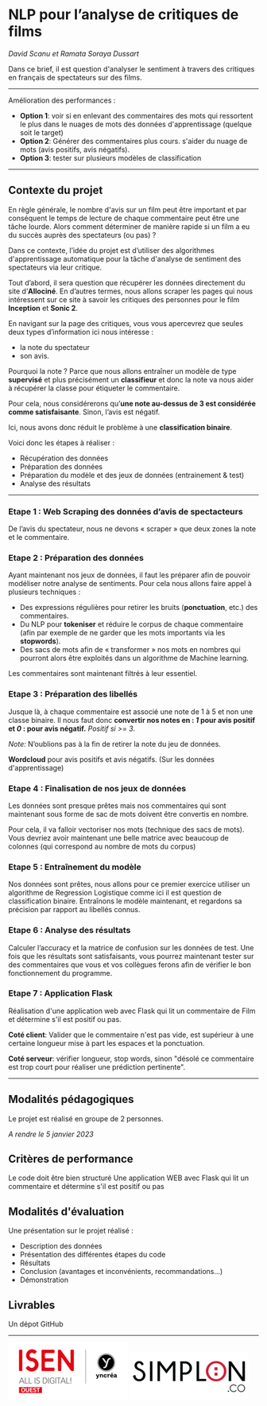 # NLP pour l’analyse de critiques de films

*David Scanu et Ramata Soraya Dussart*

Dans ce brief, il est question d'analyser le sentiment à travers des critiques en français de spectateurs sur des films.

---

Amélioration des performances :

- **Option 1**: voir si en enlevant des commentaires des mots qui ressortent le plus dans le nuages de mots des données d'apprentissage (quelque soit le target) 
- **Option 2**: Générer des commentaires plus cours. s'aider du nuage de mots (avis positifs, avis négatifs). 
- **Option 3**: tester sur plusieurs modèles de classification

---

## Contexte du projet

En règle générale, le nombre d'avis sur un film peut être important et par conséquent le temps de lecture de chaque commentaire peut être une tâche lourde. Alors comment déterminer de manière rapide si un film a eu du succès auprès des spectateurs (ou pas) ? 

Dans ce contexte, l’idée du projet est d’utiliser des algorithmes d'apprentissage automatique pour la tâche d'analyse de sentiment des spectateurs via leur critique.

Tout d’abord, il sera question que récupérer les données directement du site d’**Allociné**. En d’autres termes, nous allons scraper les pages qui nous intéressent sur ce site à savoir les critiques des personnes pour le film **Inception** et **Sonic 2**.

En navigant sur la page des critiques, vous vous apercevrez que seules deux types d’information ici nous intéresse :

- la note du spectateur
- son avis.
  
Pourquoi la note ? Parce que nous allons entraîner un modèle de type **supervisé** et plus précisément un **classifieur** et donc la note va nous aider à récupérer la classe pour étiqueter le commentaire.

Pour cela, nous considérerons qu’**une note au-dessus de 3 est considérée comme satisfaisante**. Sinon, l’avis est négatif. 

Ici, nous avons donc réduit le problème à une **classification binaire**.

Voici donc les étapes à réaliser :

- Récupération des données
- Préparation des données
- Préparation du modèle et des jeux de données (entrainement & test)
- Analyse des résultats

---

### Etape 1 : Web Scraping des données d’avis de spectacteurs

De l’avis du spectateur, nous ne devons « scraper » que deux zones la note et le commentaire.

### Etape 2 : Préparation des données

Ayant maintenant nos jeux de données, il faut les préparer afin de pouvoir modéliser notre analyse de sentiments. Pour cela nous allons faire appel à plusieurs techniques :

- Des expressions régulières pour retirer les bruits (**ponctuation**, etc.) des commentaires.
- Du NLP pour **tokeniser** et réduire le corpus de chaque commentaire (afin par exemple de ne garder que les mots importants via les **stopwords**).
- Des sacs de mots afin de « transformer » nos mots en nombres qui pourront alors être exploités dans un algorithme de Machine learning.

Les commentaires sont maintenant filtrés à leur essentiel.

### Etape 3 : Préparation des libellés

Jusque là, à chaque commentaire est associé une note de 1 à 5 et non une classe binaire. Il nous faut donc **convertir nos notes en : *1* pour avis positif et *0* : pour avis négatif.** *Positif si >= 3*. 

*Note:* N’oublions pas à la fin de retirer la note du jeu de données.

**Wordcloud** pour avis positifs et avis négatifs. (Sur les données d'apprentissage)

### Etape 4 : Finalisation de nos jeux de données

Les données sont presque prêtes mais nos commentaires qui sont maintenant sous forme de sac de mots doivent être convertis en nombre.

Pour cela, il va falloir vectoriser nos mots (technique des sacs de mots). Vous devriez avoir maintenant une belle matrice avec beaucoup de colonnes (qui correspond au nombre de mots du corpus)

### Etape 5 : Entraînement du modèle

Nos données sont prêtes, nous allons pour ce premier exercice utiliser un algorithme de Regression Logistique comme ici il est question de classification binaire. Entraînons le modèle maintenant, et regardons sa précision par rapport au libellés connus.

### Etape 6 : Analyse des résultats

Calculer l’accuracy et la matrice de confusion sur les données de test. Une fois que les résultats sont satisfaisants, vous pourrez maintenant tester sur des commentaires que vous et vos collègues ferons afin de vérifier le bon fonctionnement du programme.

### Etape 7 : Application Flask

Réalisation d'une application web avec Flask qui lit un commentaire de Film et détermine s'il est positif ou pas.

**Coté client**: Valider que le commentaire n'est pas vide, est supérieur à une certaine longueur mise à part les espaces et la ponctuation.

**Coté serveur**: vérifier longueur, stop words, sinon "désolé ce commentaire est trop court pour réaliser une prédiction pertinente".

---

## Modalités pédagogiques

Le projet est réalisé en groupe de 2 personnes.

*A rendre le 5 janvier 2023*

## Critères de performance

Le code doit être bien structuré
Une application WEB avec Flask qui lit un commentaire et détermine s'il est positif ou pas

## Modalités d'évaluation

Une présentation sur le projet réalisé :
- Description des données
- Présentation des différentes étapes du code
- Résultats
- Conclusion (avantages et inconvénients, recommandations…)
- Démonstration

## Livrables

Un dépot GitHub

---

<picture>
  <img alt="Logo ISEN" src="./img/logo-isen-small.png">
</picture>

<picture>
  <img alt="Logo SIMPLON" src="./img/logo-simplon-small.png">
</picture>